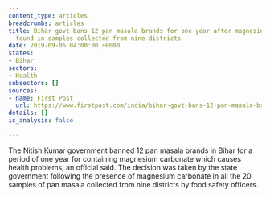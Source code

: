 ```yaml
---
content_type: articles
breadcrumbs: articles
title: Bihar govt bans 12 pan masala brands for one year after magnesium carbonate
  found in samples collected from nine districts
date: 2019-09-06 04:00:00 +0000
states:
- Bihar
sectors:
- Health
subsectors: []
sources:
- name: First Post
  url: https://www.firstpost.com/india/bihar-govt-bans-12-pan-masala-brands-for-one-year-after-magnesium-carbonate-found-in-samples-collected-from-nine-districts-7261891.html
details: []
is_analysis: false

---
```

The Nitish Kumar government banned 12 pan masala brands in Bihar for a period of one year for containing magnesium carbonate which causes health problems, an official said. The decision was taken by the state government following the presence of magnesium carbonate in all the 20 samples of pan masala collected from nine districts by food safety officers.